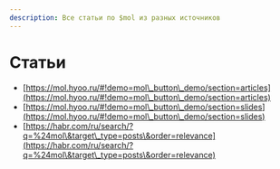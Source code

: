 ```yaml
---
description: Все статьи по $mol из разных источников
---
```


# Статьи

* [https://mol.hyoo.ru/#!demo=mol\_button\_demo/section=articles](https://mol.hyoo.ru/#!demo=mol\_button\_demo/section=articles)
* [https://mol.hyoo.ru/#!demo=mol\_button\_demo/section=slides](https://mol.hyoo.ru/#!demo=mol\_button\_demo/section=slides)
* [https://habr.com/ru/search/?q=%24mol\&target\_type=posts\&order=relevance](https://habr.com/ru/search/?q=%24mol\&target\_type=posts\&order=relevance)
